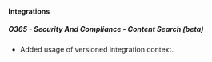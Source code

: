 
#### Integrations
##### O365 - Security And Compliance - Content Search (beta)
- Added usage of versioned integration context.
